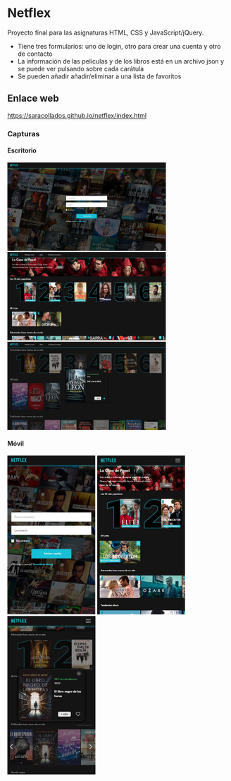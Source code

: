 # Netflex
Proyecto final para las asignaturas HTML, CSS y JavaScript/jQuery.
- Tiene tres formularios: uno de login, otro para crear una cuenta y otro de contacto
- La información de las películas y de los libros está en un archivo json y se puede ver pulsando sobre cada carátula
- Se pueden añadir añadir/eliminar a una lista de favoritos

## Enlace web
https://saracollados.github.io/netflex/index.html

### Capturas
#### Escritorio
<img src="https://github.com/saracollados/netflex/blob/main/img/readme-img/login-desktop.JPG" width="360" height="200" /> <img src="https://github.com/saracollados/netflex/blob/main/img/readme-img/films-desktop.JPG" width="360" height="200" /> <img src="https://github.com/saracollados/netflex/blob/main/img/readme-img/books-desktop.JPG" width="360" height="200" />

#### Móvil
<img src="https://github.com/saracollados/netflex/blob/main/img/readme-img/login-mobile.JPG" width="200" height="360" /> <img src="https://github.com/saracollados/netflex/blob/main/img/readme-img/films-mobile.JPG" width="200" height="360" /> <img src="https://github.com/saracollados/netflex/blob/main/img/readme-img/books-mobile.JPG" width="200" height="360" />

